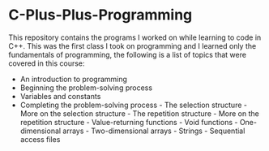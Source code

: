 # C-Plus-Plus-Programming
This repository contains the programs I worked on while learning to code in C++. This was the first class I took on programming and I learned only the fundamentals of programming, the following is a list of topics that were covered in this course:
* An introduction to programming
* Beginning the problem-solving process
* Variables and constants
* Completing the problem-solving process
        - The selection structure
        - More on the selection structure
        - The repetition structure
        - More on the repetition structure
        - Value-returning functions
        - Void functions
        - One-dimensional arrays
        - Two-dimensional arrays
        - Strings
        - Sequential access files
